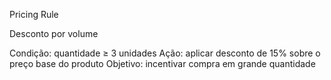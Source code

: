 Pricing Rule

Desconto por volume

Condição: quantidade ≥ 3 unidades
Ação: aplicar desconto de 15% sobre o preço base do produto
Objetivo: incentivar compra em grande quantidade
